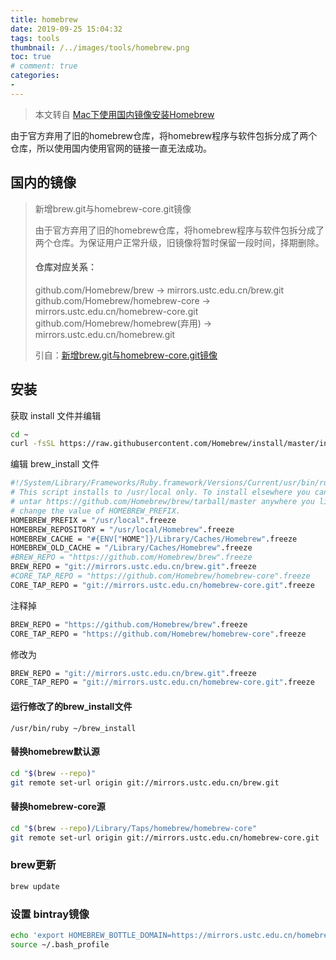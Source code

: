 ```yaml
---
title: homebrew
date: 2019-09-25 15:04:32
tags: tools
thumbnail: /../images/tools/homebrew.png
toc: true
# comment: true
categories: 
- 
---
```




> 本文转自	[Mac下使用国内镜像安装Homebrew](https://www.jianshu.com/p/6523d3eee50d)

<!-- more -->



由于官方弃用了旧的homebrew仓库，将homebrew程序与软件包拆分成了两个仓库，所以使用国内使用官网的链接一直无法成功。



## 国内的镜像

>新增brew.git与homebrew-core.git镜像
>
>由于官方弃用了旧的homebrew仓库，将homebrew程序与软件包拆分成了两个仓库。为保证用户正常升级，旧镜像将暂时保留一段时间，择期删除。
>
>#### 仓库对应关系：
>
> github.com/Homebrew/brew                     -> mirrors.ustc.edu.cn/brew.git
> github.com/Homebrew/homebrew-core  -> mirrors.ustc.edu.cn/homebrew-core.git
> github.com/Homebrew/homebrew(弃用) -> mirrors.ustc.edu.cn/homebrew.git
>
>引自：[新增brew.git与homebrew-core.git镜像](https://link.jianshu.com?t=https://servers.ustclug.org/2016/04/add-brew-and-homebrew-core-mirror/)



## 安装

获取 install 文件并编辑

```bash
cd ~
curl -fsSL https://raw.githubusercontent.com/Homebrew/install/master/install >> brew_install
```



编辑 brew_install 文件

```bash
#!/System/Library/Frameworks/Ruby.framework/Versions/Current/usr/bin/ruby
# This script installs to /usr/local only. To install elsewhere you can just
# untar https://github.com/Homebrew/brew/tarball/master anywhere you like or
# change the value of HOMEBREW_PREFIX.
HOMEBREW_PREFIX = "/usr/local".freeze
HOMEBREW_REPOSITORY = "/usr/local/Homebrew".freeze
HOMEBREW_CACHE = "#{ENV["HOME"]}/Library/Caches/Homebrew".freeze
HOMEBREW_OLD_CACHE = "/Library/Caches/Homebrew".freeze
#BREW_REPO = "https://github.com/Homebrew/brew".freeze
BREW_REPO = "git://mirrors.ustc.edu.cn/brew.git".freeze
#CORE_TAP_REPO = "https://github.com/Homebrew/homebrew-core".freeze
CORE_TAP_REPO = "git://mirrors.ustc.edu.cn/homebrew-core.git".freeze
```



注释掉

```bash
BREW_REPO = "https://github.com/Homebrew/brew".freeze
CORE_TAP_REPO = "https://github.com/Homebrew/homebrew-core".freeze
```

修改为

```bash
BREW_REPO = "git://mirrors.ustc.edu.cn/brew.git".freeze
CORE_TAP_REPO = "git://mirrors.ustc.edu.cn/homebrew-core.git".freeze
```



#### 运行修改了的brew_install文件

`/usr/bin/ruby ~/brew_install `

#### 替换homebrew默认源

```bash
cd "$(brew --repo)"
git remote set-url origin git://mirrors.ustc.edu.cn/brew.git
```

#### 替换homebrew-core源

```bash
cd "$(brew --repo)/Library/Taps/homebrew/homebrew-core"
git remote set-url origin git://mirrors.ustc.edu.cn/homebrew-core.git
```



### brew更新

```bash
brew update
```

### 设置 bintray镜像

```bash
echo 'export HOMEBREW_BOTTLE_DOMAIN=https://mirrors.ustc.edu.cn/homebrew-bottles' >> ~/.bash_profile
source ~/.bash_profile
```



